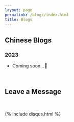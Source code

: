 ```yaml
---
layout: page
permalink: /blogs/index.html
title: Blogs
---
```


## Chinese Blogs

### 2023
- Coming soon...🚀

<br>

## Leave a Message

<br>

{% include disqus.html %} 

<br>
